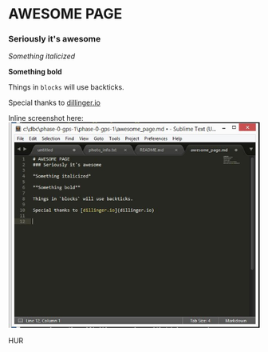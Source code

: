 # AWESOME PAGE
### Seriously it's awesome

*Something italicized*

**Something bold**

Things in `blocks` will use backticks.

Special thanks to [dillinger.io](dillinger.io)

Inline screenshot here: ![alt text](https://raw.githubusercontent.com/wjconroy3/phase-0-gps-1/master/Inline.JPG)

HUR
